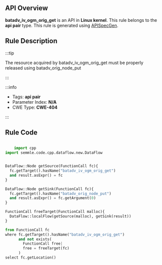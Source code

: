 ---
---


## API Overview
**batadv_iv_ogm_orig_get** is an API in **Linux kernel**. This rule belongs to the **api pair** type. This rule is generated using [APISpecGen](../../tools/APISpecGen).
## Rule Description

:::tip

The resource acquired by batadv_iv_ogm_orig_get must be properly released using batadv_orig_node_put

:::

:::info

- Tags: **api pair**
- Parameter Index: **N/A**
- CWE Type: **CWE-404**

:::

## Rule Code
```python

    import cpp
import semmle.code.cpp.dataflow.new.DataFlow


DataFlow::Node getSource(FunctionCall fc){
  fc.getTarget().hasName("batadv_iv_ogm_orig_get")
  and result.asExpr() = fc
}

DataFlow::Node getSink(FunctionCall fc){
  fc.getTarget().hasName("batadv_orig_node_put")
  and result.asExpr() = fc.getArgument(0)
}

FunctionCall freeTarget(FunctionCall malloc){
  DataFlow::localFlow(getSource(malloc), getSink(result))
}

from FunctionCall fc
where fc.getTarget().hasName("batadv_iv_ogm_orig_get")
      and not exists(
        FunctionCall free| 
        free = freeTarget(fc)
      )
select fc.getLocation()

    
```